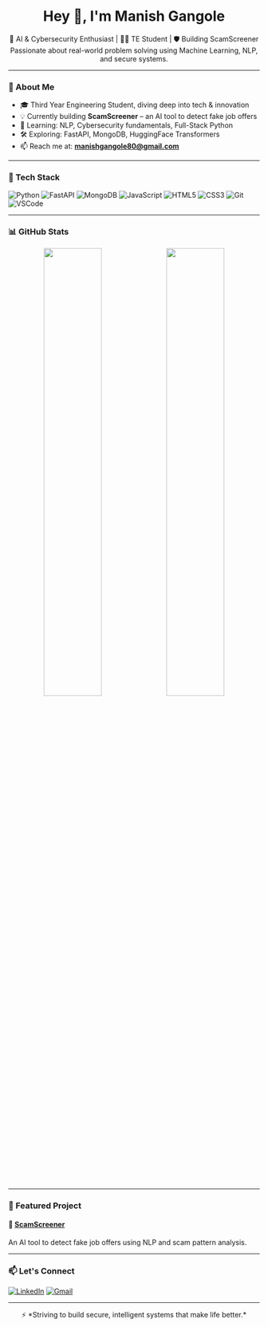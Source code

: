 <h1 align="center">Hey 👋, I'm Manish Gangole</h1>

<p align="center">
  🚀 AI & Cybersecurity Enthusiast | 👨‍💻 TE Student | 🛡️ Building ScamScreener<br>
  Passionate about real-world problem solving using Machine Learning, NLP, and secure systems.
</p>

---

### 🧠 About Me

- 🎓 Third Year Engineering Student, diving deep into tech & innovation  
- 💡 Currently building **ScamScreener** – an AI tool to detect fake job offers  
- 🌱 Learning: NLP, Cybersecurity fundamentals, Full-Stack Python  
- 🛠️ Exploring: FastAPI, MongoDB, HuggingFace Transformers  
- 📫 Reach me at: **manishgangole80@gmail.com**

---

### 🧰 Tech Stack

![Python](https://img.shields.io/badge/-Python-333?style=flat&logo=python)
![FastAPI](https://img.shields.io/badge/-FastAPI-333?style=flat&logo=fastapi)
![MongoDB](https://img.shields.io/badge/-MongoDB-333?style=flat&logo=mongodb)
![JavaScript](https://img.shields.io/badge/-JavaScript-333?style=flat&logo=javascript)
![HTML5](https://img.shields.io/badge/-HTML5-333?style=flat&logo=html5)
![CSS3](https://img.shields.io/badge/-CSS3-333?style=flat&logo=css3)
![Git](https://img.shields.io/badge/-Git-333?style=flat&logo=git)
![VSCode](https://img.shields.io/badge/-VSCode-333?style=flat&logo=visualstudiocode)

---

### 📊 GitHub Stats

<p align="center">
  <img width="48%" src="https://github-readme-stats.vercel.app/api?username=manishgangole&show_icons=true&theme=github_dark&hide_border=true" />
  <img width="48%" src="https://github-readme-stats.vercel.app/api/top-langs/?username=manishgangole&layout=compact&theme=github_dark&hide_border=true" />
</p>

---

### 🚀 Featured Project

#### 🔗 [ScamScreener](https://github.com/manishgangole/scamscreener)  
An AI tool to detect fake job offers using NLP and scam pattern analysis.

---

### 📫 Let's Connect

[![LinkedIn](https://img.shields.io/badge/-LinkedIn-0077B5?style=flat&logo=linkedin&logoColor=white)](https://www.linkedin.com/in/manish-gangole-2a750725b
)
[![Gmail](https://img.shields.io/badge/-manishgangole@gmail.com-D14836?style=flat&logo=gmail&logoColor=white)](mailto:manishgangole@gmail.com)

---

<p align="center">
  ⚡ *Striving to build secure, intelligent systems that make life better.*
</p>
